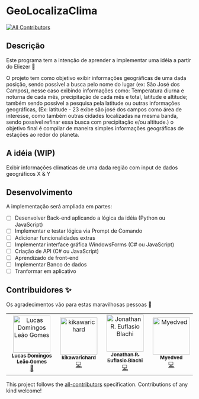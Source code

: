 # GeoLocalizaClima
<!-- ALL-CONTRIBUTORS-BADGE:START - Do not remove or modify this section -->
[![All Contributors](https://img.shields.io/badge/all_contributors-4-orange.svg?style=flat-square)](#contributors-)
<!-- ALL-CONTRIBUTORS-BADGE:END -->

## Descrição

Este programa tem a intenção de aprender a implementar uma idéia a partir do Eliezer :tada:

O projeto tem como objetivo exibir informações geográficas de uma dada posição, sendo possível a busca pelo nome do lugar (ex: São José dos Campos), nesse caso exibindo informações como: Temperatura diurna e noturna de cada mês, precipitação de cada mês e total, latitude e altitude; também sendo possível a pesquisa pela latitude ou outras informações geográficas, (Ex: latitude - 23 exibe são josé dos campos como área de interesse, como também outras cidades localizadas na mesma banda, sendo possível refinar essa busca com precipitação e/ou altitude.) o objetivo final é compilar de maneira simples informações geográficas de estações ao redor do planeta.

## A idéia (WIP)

Exibir informações climaticas de uma dada região com input de dados geográficos X & Y

## Desenvolvimento

A implementação será ampliada em partes:

- [ ] Desenvolver Back-end aplicando a lógica da idéia (Python ou JavaScript)
- [ ] Implementar e testar lógica via Prompt de Comando
- [ ] Adicionar funcionalidades extras
- [ ] Implementar interface gráfica WindowsForms (C# ou JavaScript)
- [ ] Criação de API (C# ou JavaScript)
- [ ] Aprendizado de front-end
- [ ] Implementar Banco de dados
- [ ] Tranformar em aplicativo

## Contribuidores  ✨
Os agradecimentos vão para estas maravilhosas pessoas 👀

<!-- ALL-CONTRIBUTORS-LIST:START - Do not remove or modify this section -->
<!-- prettier-ignore-start -->
<!-- markdownlint-disable -->
<table>
  <tbody>
    <tr>
      <td align="center"><a href="https://github.com/lucasdlg5"><img src="https://avatars.githubusercontent.com/u/15839576?v=4?s=100" width="100px;" alt="Lucas Domingos Leão Gomes"/><br /><sub><b>Lucas Domingos Leão Gomes</b></sub></a><br /><a href="#projectManagement-lucasdlg5" title="Project Management">📆</a></td>
      <td align="center"><a href="https://github.com/kikawarichard"><img src="https://avatars.githubusercontent.com/u/60164646?v=4?s=100" width="100px;" alt="kikawarichard"/><br /><sub><b>kikawarichard</b></sub></a><br /><a href="https://github.com/lucasdlg5/GeoLocalizaClima/commits?author=kikawarichard" title="Code">💻</a></td>
      <td align="center"><a href="https://github.com/JohnBlachi"><img src="https://avatars.githubusercontent.com/u/115372819?v=4?s=100" width="100px;" alt="Jonathan R. Euflasio Blachi"/><br /><sub><b>Jonathan R. Euflasio Blachi</b></sub></a><br /><a href="https://github.com/lucasdlg5/GeoLocalizaClima/commits?author=JohnBlachi" title="Code">💻</a></td>
      <td align="center"><a href="https://github.com/Myedved"><img src="https://avatars.githubusercontent.com/u/97777088?v=4?s=100" width="100px;" alt="Myedved"/><br /><sub><b>Myedved</b></sub></a><br /><a href="https://github.com/lucasdlg5/GeoLocalizaClima/commits?author=Myedved" title="Code">💻</a></td>
    </tr>
  </tbody>
</table>

<!-- markdownlint-restore -->
<!-- prettier-ignore-end -->

<!-- ALL-CONTRIBUTORS-LIST:END -->


This project follows the [all-contributors](https://github.com/all-contributors/all-contributors) specification. Contributions of any kind welcome!

